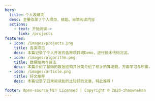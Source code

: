 ```yaml
---
hero:
  title: 个人收藏夹
  desc: 主要收录了个人项目、技能、日常阅读内容
  actions:
    - text: 开始阅读->
      link: /projects
features:
  - icon: /images/projects.png 
    title: 各类项目
    desc: 本篇记录了个人开发的各种项目或Demo，进行技术代码沉淀。
  - icon: /images/algorithm.png 
    title: 数据结构与算法
    desc: 本篇介绍了基础的数据结构并分类介绍了相关的算法题，方面学习与积累，
  - icon: /images/article.png
    title: 好文推荐
    desc: 本篇记录了日常阅读到的比较好的文章，特此推荐！

footer: Open-source MIT Licensed | Copyright © 2020-zhaownehao
---
```



